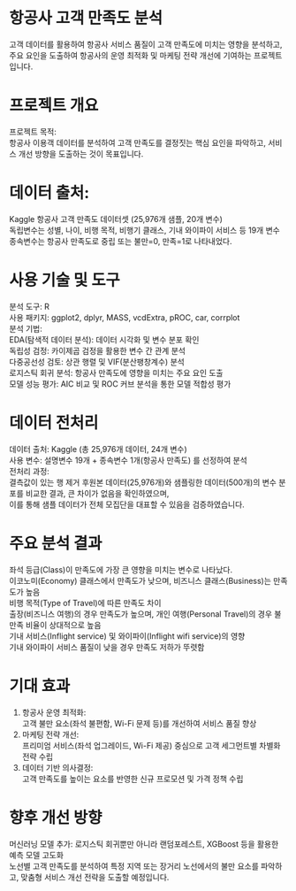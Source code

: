 # 항공사 고객 만족도 분석  
고객 데이터를 활용하여 항공사 서비스 품질이 고객 만족도에 미치는 영향을 분석하고, 
주요 요인을 도출하여 항공사의 운영 최적화 및 마케팅 전략 개선에 기여하는 프로젝트입니다.  

# 프로젝트 개요  
프로젝트 목적:  
항공사 이용객 데이터를 분석하여 고객 만족도를 결정짓는 핵심 요인을 파악하고, 서비스 개선 방향을 도출하는 것이 목표입니다.  

# 데이터 출처:  
Kaggle 항공사 고객 만족도 데이터셋 (25,976개 샘플, 20개 변수)  
독립변수는 성별, 나이, 비행 목적, 비행기 클래스, 기내 와이파이 서비스 등 19개 변수  
종속변수는 항공사 만족도로 중립 또는 불만=0, 만족=1로 나타내었다.   


# 사용 기술 및 도구  
분석 도구: R  
사용 패키지: ggplot2, dplyr, MASS, vcdExtra, pROC, car, corrplot  
분석 기법:  
    EDA(탐색적 데이터 분석): 데이터 시각화 및 변수 분포 확인  
    독립성 검정: 카이제곱 검정을 활용한 변수 간 관계 분석  
    다중공선성 검토: 상관 행렬 및 VIF(분산팽창계수) 분석  
    로지스틱 회귀 분석: 항공사 만족도에 영향을 미치는 주요 요인 도출  
    모델 성능 평가: AIC 비교 및 ROC 커브 분석을 통한 모델 적합성 평가  

# 데이터 전처리  
데이터 출처: Kaggle (총 25,976개 데이터, 24개 변수)  
사용 변수: 설명변수 19개 + 종속변수 1개(항공사 만족도) 를 선정하여 분석    
전처리 과정:    
  결측값이 있는 행 제거 후원본 데이터(25,976개)와 샘플링한 데이터(500개)의 변수 분포를 비교한 결과, 큰 차이가 없음을 확인하였으며,    
  이를 통해 샘플 데이터가 전체 모집단을 대표할 수 있음을 검증하였습니다.    


# 주요 분석 결과  
좌석 등급(Class)이 만족도에 가장 큰 영향을 미치는 변수로 나타났다.  
  이코노미(Economy) 클래스에서 만족도가 낮으며, 비즈니스 클래스(Business)는 만족도가 높음  
비행 목적(Type of Travel)에 따른 만족도 차이  
  출장(비즈니스 여행)의 경우 만족도가 높으며, 개인 여행(Personal Travel)의 경우 불만족 비율이 상대적으로 높음  
기내 서비스(Inflight service) 및 와이파이(Inflight wifi service)의 영향  
  기내 와이파이 서비스 품질이 낮을 경우 만족도 저하가 뚜렷함  
 
# 기대 효과   
1. 항공사 운영 최적화:   
고객 불만 요소(좌석 불편함, Wi-Fi 문제 등)를 개선하여 서비스 품질 향상   
2. 마케팅 전략 개선:    
프리미엄 서비스(좌석 업그레이드, Wi-Fi 제공) 중심으로 고객 세그먼트별 차별화 전략 수립    
3. 데이터 기반 의사결정:      
고객 만족도를 높이는 요소를 반영한 신규 프로모션 및 가격 정책 수립    


# 향후 개선 방향  
머신러닝 모델 추가: 로지스틱 회귀뿐만 아니라 랜덤포레스트, XGBoost 등을 활용한 예측 모델 고도화    
노선별 고객 만족도를 분석하여 특정 지역 또는 장거리 노선에서의 불만 요소를 파악하고, 맞춤형 서비스 개선 전략을 도출할 예정입니다.  
